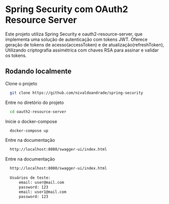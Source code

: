 # Spring Security com OAuth2 Resource Server

Este projeto utiliza Spring Security e oauth2-resource-server, que implementa uma solução de autenticação com tokens JWT.
Oferece geração de tokens de acesso(accessToken) e de atualização(refreshToken), Utilizando criptografia assimétrica com chaves RSA para assinar e validar os tokens. 


## Rodando localmente

Clone o projeto

```bash
  git clone https://github.com/nivaldoandrade/spring-security
```

Entre no diretório do projeto

```bash
  cd oauth2-resource-server
```

Inicie o docker-compose

```bash
  docker-compose up
```

Entre na documentação

```bash
  http://localhost:8080/swagger-ui/index.html
```

Entre na documentação

```bash
  http://localhost:8080/swagger-ui/index.html
  
  Usuários de teste:
      email: user@mail.com
      password: 123
      email: user1@mail.com
      password: 123
```

